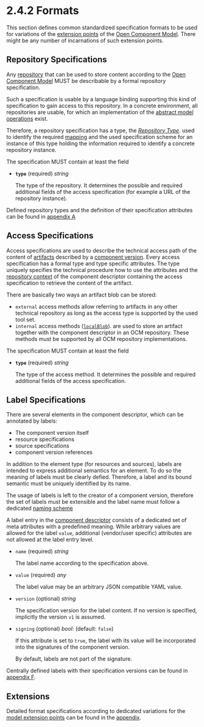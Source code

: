 # 2.4.2 Formats

This section defines common standardized specification formats
to be used for variations of the [extension points](../extensionpoints/README.md)
of the [Open Component Model](../../../README.md). There might be any number
of incarnations of such extension points.

## Repository Specifications

Any [repository](../elements/README.md#repositories) that can be used to store
content according to the [Open Component Model](../../../README.md) MUST be
describable by a formal repository specification.

Such a specification is usable by a language binding supporting
this kind of specification to gain access to this repository.
In a concrete environment, all repositories are usable, for which an
implementation of the [abstract model operations](../operations/README.md#repository-operations)
exist.

Therefore, a repository specification has a type, the [*Repository Type*](types.md#repository-types).
used to identify the required [mapping](../mapping/README.md) and the
used specification scheme for an instance of this type holding
the information required to identify a concrete repository instance.

The specification MUST contain at least the field

- **`type`** (required) *string*

  The type of the repository. It determines the possible and required
  additional fields of the access specification (for example a URL of the
  repository instance).

Defined repository types and the definition of their specification attributes
can be found in [appendix A](../../appendix/A/README.md)


## Access Specifications

Access specifications are used to describe the technical access path
of the content of [artifacts](../elements/README.md#artifacts) described by a
[component version](../elements/README.md#component-versions).
Every access specification has a formal type and type specific attributes.
The type uniquely specifies the technical procedure how to use the
attributes and the [repository context](../elements/README.md#repository-contexts) of
the component descriptor containing the access specification
to retrieve the content of the artifact.

There are basically two ways an artifact blob can be stored:
- `external` access methods allow referring to artifacts in any other
  technical repository as long as the access type is supported by the
  used tool set.
- `internal` access methods ([`localBlob`](../../appendix/B/localBlob.md)).
  are used to store an artifact together with the component descriptor in an
  OCM repository. These methods must be supported by all OCM repository
  implementations.

The specification MUST contain at least the field

- **`type`** (required) *string*

  The type of the access method. It determines the possible and required
  additional fields of the access specification.


## Label Specifications

There are several elements in the component descriptor, which
can be annotated by labels:

- The component version itself
- resource specifications
- source specifications
- component version references

In addition to the element type (for resources and sources), labels
are intended to express additional semantics for an element.
To do so the meaning of labels must be clearly defied. Therefore,
a label and its bound semantic must be uniquely identified by its name.

The usage of labels is left to the creator of a component version, therefore
the set of labels must be extensible and the label name must follow
a dedicated [naming scheme](types.md#label-names)

A label entry in the [component descriptor](../elements/README.md#component-descriptor)
consists of a dedicated set of
meta attributes with a predefined meaning. While arbitrary values are allowed for the
label `value`, additional (vendor/user specific) attributes are not
allowed at the label entry level.

- `name` (required) *string*

  The label name according to the specification above.

- `value` (required) *any*

  The label value may be an arbitrary JSON compatible YAML value.

- `version` (optional) *string*

  The specification version for the label content. If no version is
  specified, implicitly the version `v1` is assumed.

- `signing` (optional) *bool*:  (default: `false`)

  If this attribute is set to `true`, the label with its value will be incorporated
  into the signatures of the component version.

  By default, labels are not part of the signature.

Centrally defined labels with their specification versions
can be found in [appendix F](../../appendix/F/README.md).

## Extensions

Detailed format specifications according to dedicated variations for
the [model extension points](../extensionpoints/README.md)
can be found in the [appendix](../../appendix/README.md).